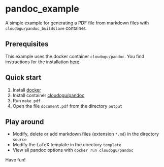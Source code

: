 # pandoc_example
A simple example for generating a PDF file from markdown files with `cloudogu/pandoc_buildslave` container.

## Prerequisites
This example uses the docker container `cloudogu/pandoc`. You find instructions for the installation [here](https://github.com/cloudogu/docker-pandoc).

## Quick start
1. Install [docker](https://www.docker.com/get-docker)
2. Install container [cloudogu/pandoc](https://github.com/cloudogu/docker-pandoc)
3. Run `make pdf`
4. Open the file `document.pdf` from the directory `output`

## Play around
* Modify, delete or add markdown files (extension `*.md`) in the directory `source`
* Modify the LaTeX template in the directory `template`
* View all pandoc options with `docker run cloudogu/pandoc`

Have fun!

